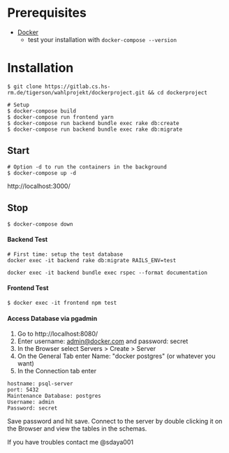 # Prerequisites
* [Docker]( https://docs.docker.com/get-docker/)
    - test your installation with
    `docker-compose --version`


# Installation
```shell
$ git clone https://gitlab.cs.hs-rm.de/tigerson/wahlprojekt/dockerproject.git && cd dockerproject

# Setup
$ docker-compose build
$ docker-compose run frontend yarn
$ docker-compose run backend bundle exec rake db:create
$ docker-compose run backend bundle exec rake db:migrate
```
## Start
```shell
# Option -d to run the containers in the background
$ docker-compose up -d
```
http://localhost:3000/

## Stop
```shell
$ docker-compose down
```

#### Backend Test
```shell
# First time: setup the test database
docker exec -it backend rake db:migrate RAILS_ENV=test

docker exec -it backend bundle exec rspec --format documentation
```
#### Frontend Test
```shell
$ docker exec -it frontend npm test
```

#### Access Database via pgadmin
1. Go to http://localhost:8080/
2. Enter username: admin@docker.com and password: secret 
3. In the Browser select Servers > Create > Server
4. On the General Tab enter Name: "docker postgres" (or whatever you want)
5. In the Connection tab enter 
```
hostname: psql-server
port: 5432
Maintenance Database: postgres
Username: admin
Password: secret
```
Save password and hit save. Connect to the server by double clicking it on the Browser and view the tables in the schemas.

If you have troubles contact me @sdaya001


